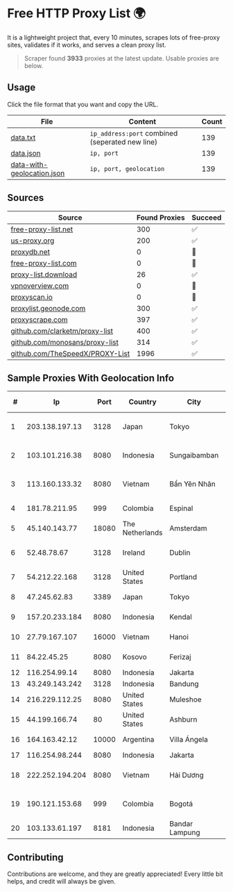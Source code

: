 
# Free HTTP Proxy List 🌍

It is a lightweight project that, every 10 minutes, scrapes lots of free-proxy sites, validates if it works, and serves a clean proxy list.


> Scraper found **3933** proxies at the latest update. Usable proxies are below.

## Usage

Click the file format that you want and copy the URL.


|File|Content|Count|
|----|-------|-----|
|[data.txt](https://raw.githubusercontent.com/themiralay/Proxy-List-World/master/data.txt)|`ip_address:port` combined (seperated new line)|139|
|[data.json](https://raw.githubusercontent.com/themiralay/Proxy-List-World/master/data.json)|`ip, port`|139|
|[data-with-geolocation.json](https://raw.githubusercontent.com/themiralay/Proxy-List-World/master/data-with-geolocation.json)|`ip, port, geolocation`|139|

## Sources

|Source|Found Proxies|Succeed|
|------|-------------|-------|
|[free-proxy-list.net](https://free-proxy-list.net)|300|✅|
|[us-proxy.org](https://www.us-proxy.org)|200|✅|
|[proxydb.net](http://proxydb.net)|0|🚫|
|[free-proxy-list.com](https://free-proxy-list.com/?page=&port=&type%5B%5D=http&type%5B%5D=https&up_time=0&search=Search)|0|🚫|
|[proxy-list.download](https://www.proxy-list.download/HTTP)|26|✅|
|[vpnoverview.com](https://vpnoverview.com/privacy/anonymous-browsing/free-proxy-servers)|0|🚫|
|[proxyscan.io](https://www.proxyscan.io)|0|🚫|
|[proxylist.geonode.com](https://proxylist.geonode.com/api/proxy-list?limit=300&page=1&sort_by=lastChecked&sort_type=desc&protocols=http,https)|300|✅|
|[proxyscrape.com](https://api.proxyscrape.com/v2/?request=displayproxies&protocol=http&timeout=10000&country=all&ssl=all&anonymity=all)|397|✅|
|[github.com/clarketm/proxy-list](https://raw.githubusercontent.com/clarketm/proxy-list/master/proxy-list-raw.txt)|400|✅|
|[github.com/monosans/proxy-list](https://raw.githubusercontent.com/monosans/proxy-list/main/proxies/http.txt)|314|✅|
|[github.com/TheSpeedX/PROXY-List](https://raw.githubusercontent.com/TheSpeedX/PROXY-List/master/http.txt)|1996|✅|


## Sample Proxies With Geolocation Info

|#|Ip|Port|Country|City|Internet Service Provider|
|-|--|----|-------|----|-------------------------|
|1|203.138.197.13|3128|Japan|Tokyo|NTT PC Communications, Inc.|
|2|103.101.216.38|8080|Indonesia|Sungaibamban|PT Duta Trans Nusantara Network|
|3|113.160.133.32|8080|Vietnam|Bẩn Yên Nhân|VietNam Post and Telecom Corporation|
|4|181.78.211.95|999|Colombia|Espinal|IFX Networks Argentina S.R.L|
|5|45.140.143.77|18080|The Netherlands|Amsterdam|RoyaleHosting BV|
|6|52.48.78.67|3128|Ireland|Dublin|Amazon Technologies Inc.|
|7|54.212.22.168|3128|United States|Portland|Amazon.com, Inc.|
|8|47.245.62.83|3389|Japan|Tokyo|Alibaba Cloud LLC|
|9|157.20.233.184|8080|Indonesia|Kendal|PT Applewifi Selalu Lancar|
|10|27.79.167.107|16000|Vietnam|Hanoi|Viettel Corporation|
|11|84.22.45.25|8080|Kosovo|Ferizaj|Artmotion Sh.P.K.|
|12|116.254.99.14|8080|Indonesia|Jakarta|SpaceX Starlink|
|13|43.249.143.242|3128|Indonesia|Bandung|SKYLINE|
|14|216.229.112.25|8080|United States|Muleshoe|Five Area Systems, LLC|
|15|44.199.166.74|80|United States|Ashburn|Amazon.com|
|16|164.163.42.12|10000|Argentina|Villa Ángela|Interret Villa Angela SRL|
|17|116.254.98.244|8080|Indonesia|Jakarta|SpaceX Starlink|
|18|222.252.194.204|8080|Vietnam|Hải Dương|VietNam Post and Telecom Corporation|
|19|190.121.153.68|999|Colombia|Bogotá|Media Commerce Partners S.A|
|20|103.133.61.197|8181|Indonesia|Bandar Lampung|TLINK|



## Contributing

Contributions are welcome, and they are greatly appreciated! Every
little bit helps, and credit will always be given.

